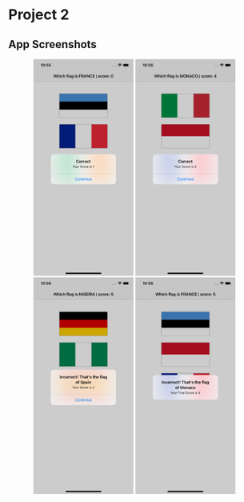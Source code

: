 # Project 2

## App Screenshots
<p align = "center">
<img src = "/Project2/screenshots/1.png" width= "200">
<img src = "/Project2/screenshots/2.png" width= "200">
<img src = "/Project2/screenshots/3.png" width= "200">
<img src = "/Project2/screenshots/4.png" width= "200">

